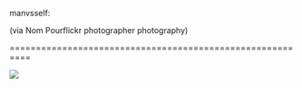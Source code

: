 <!--
id: 7497587026
link: http://tumblr.atmos.org/post/7497587026/manvsself-via-nom-pourflickr-photographer
slug: manvsself-via-nom-pourflickr-photographer
date: Mon Jul 11 2011 10:12:41 GMT-0700 (PDT)
publish: 2011-07-011
tags: 
title: manvsself:

(via Nom Pourflickr photographer photography)

-->


manvsself:

(via Nom Pourflickr photographer photography)

==========================================================

![](http://31.media.tumblr.com/tumblr_lo6h98gx8s1qce6mto1_500.jpg)

